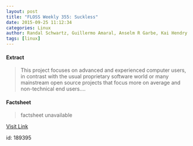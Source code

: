 ```yaml
---
layout: post
title: "FLOSS Weekly 355: Suckless"
date: 2015-09-25 11:12:34
categories: Linux
author: Randal Schwartz, Guillermo Amaral, Anselm R Garbe, Kai Hendry
tags: [linux]
---
```



#### Extract
>This project focuses on advanced and experienced computer users, in contrast with the usual proprietary software world or many mainstream open source projects that focus more on average and non-technical end users....

#### Factsheet
>factsheet unavailable

[Visit Link](http://lxer.com/module/newswire/ext_link.php?rid=219724)

id:  189395


